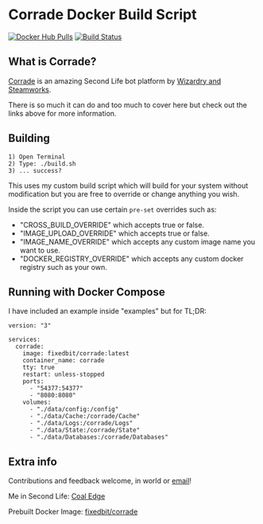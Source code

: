 # Corrade Docker Build Script
[![Docker Hub Pulls](https://img.shields.io/docker/pulls/fixedbit/corrade?style=plastic)](https://hub.docker.com/r/fixedbit/corrade) [![Build Status](https://app.travis-ci.com/FixedBit/docker-corrade.svg?branch=main)](https://app.travis-ci.com/FixedBit/docker-corrade)
## What is Corrade?

[Corrade](https://grimore.org/secondlife/scripted_agents/corrade) is an amazing Second Life bot platform by [Wizardry and Steamworks](https://grimore.org/).

There is so much it can do and too much to cover here but check out the links above for more information.

## Building

```
1) Open Terminal
2) Type: ./build.sh
3) ... success?
```
This uses my custom build script which will build for your system without modification but you are free to override or change anything you wish.

Inside the script you can use certain `pre-set` overrides such as:
* "CROSS_BUILD_OVERRIDE" which accepts true or false.
* "IMAGE_UPLOAD_OVERRIDE" which accepts true or false.
* "IMAGE_NAME_OVERRIDE" which accepts any custom image name you want to use.
* "DOCKER_REGISTRY_OVERRIDE" which accepts any custom docker registry such as your own.

## Running with Docker Compose
I have included an example inside "examples" but for TL;DR:

```
version: "3"

services:
  corrade:
    image: fixedbit/corrade:latest
    container_name: corrade
    tty: true
    restart: unless-stopped
    ports:
      - "54377:54377"
      - "8080:8080"
    volumes:
      - "./data/config:/config"
      - "./data/Cache:/corrade/Cache"
      - "./data/Logs:/corrade/Logs"
      - "./data/State:/corrade/State"
      - "./data/Databases:/corrade/Databases"
```
## Extra info

Contributions and feedback welcome, in world or [email](mailto:jason@fixedbit.com)!

Me in Second Life: [Coal Edge](https://my.secondlife.com/coal.edge)

Prebuilt Docker Image: [fixedbit/corrade](https://hub.docker.com/r/fixedbit/corrade)